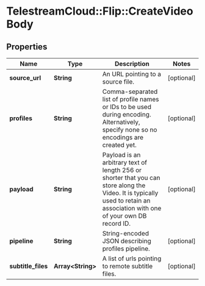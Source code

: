 # TelestreamCloud::Flip::CreateVideoBody

## Properties
Name | Type | Description | Notes
------------ | ------------- | ------------- | -------------
**source_url** | **String** | An URL pointing to a source file. | [optional] 
**profiles** | **String** | Comma-separated list of profile names or IDs to be used during encoding. Alternatively, specify none so no encodings are created yet. | [optional] 
**payload** | **String** | Payload is an arbitrary text of length 256 or shorter that you can store along the Video. It is typically used to retain an association with one of your own DB record ID. | [optional] 
**pipeline** | **String** | String-encoded JSON describing profiles pipeline. | [optional] 
**subtitle_files** | **Array&lt;String&gt;** | A list of urls pointing to remote subtitle files. | [optional] 


